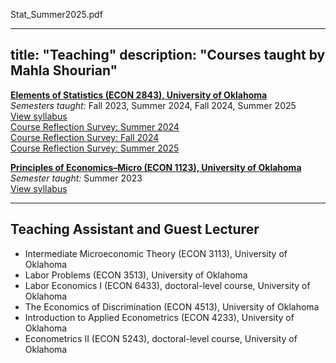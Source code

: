 Stat_Summer2025.pdf


---
title: "Teaching"
description: "Courses taught by Mahla Shourian"
---

[**Elements of Statistics (ECON 2843), University of Oklahoma**](https://ou-public.courseleaf.com/courses/econ/)  
_Semesters taught:_ Fall 2023, Summer 2024, Fall 2024, Summer 2025  
[View syllabus](/Syllabus_ECON_2843.pdf)  
[Course Reflection Survey: Summer 2024](/Stat_summer2024.pdf)  
[Course Reflection Survey: Fall 2024](/Stat_Fall2024.pdf)  
[Course Reflection Survey: Summer 2025](/Stat_Summer2025.pdf)  

[**Principles of Economics–Micro (ECON 1123), University of Oklahoma**](https://ou-public.courseleaf.com/courses/econ/)  
_Semester taught:_ Summer 2023  
[View syllabus](/Syllabus_ECON_1123.pdf)


---

## Teaching Assistant and Guest Lecturer

- Intermediate Microeconomic Theory (ECON 3113), University of Oklahoma  
- Labor Problems (ECON 3513), University of Oklahoma
- Labor Economics I (ECON 6433), doctoral-level course, University of Oklahoma 
- The Economics of Discrimination (ECON 4513), University of Oklahoma  
- Introduction to Applied Econometrics (ECON 4233), University of Oklahoma  
- Econometrics II (ECON 5243), doctoral-level course, University of Oklahoma
